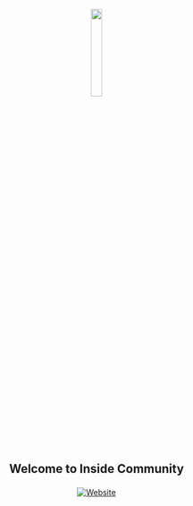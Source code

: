 
<p align="center" width="30%">
    <img width="20%" src="https://cdn.shortpixel.ai/spai/ret_img/https://www.insidegroup.fr/wp-content/uploads/sites/1/2022/09/logo.svg">
</p>

## <p align="center">Welcome to Inside Community

<div align="center">

[![Website][website-shield]][website-url]

</div>


[website-shield]: https://img.shields.io/static/v1?label=www&message=insidegroup.fr&color=blue?style=for-the-badge&logo=appveyor
[website-url]:  https://www.insidegroup.fr/

<!--

**Here are some ideas to get you started:**

🙋‍♀️ A short introduction - what is your organization all about?
🌈 Contribution guidelines - how can the community get involved?
👩‍💻 Useful resources - where can the community find your docs? Is there anything else the community should know?
🍿 Fun facts - what does your team eat for breakfast?
🧙 Remember, you can do mighty things with the power of [Markdown](https://docs.github.com/github/writing-on-github/getting-started-with-writing-and-formatting-on-github/basic-writing-and-formatting-syntax)
-->
